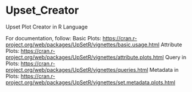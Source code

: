 # Upset_Creator
Upset Plot Creator in R Language

For documentation, follow:
Basic Plots: https://cran.r-project.org/web/packages/UpSetR/vignettes/basic.usage.html
Attribute Plots: https://cran.r-project.org/web/packages/UpSetR/vignettes/attribute.plots.html
Query in Plots: https://cran.r-project.org/web/packages/UpSetR/vignettes/queries.html
Metadata in Plots: https://cran.r-project.org/web/packages/UpSetR/vignettes/set.metadata.plots.html
